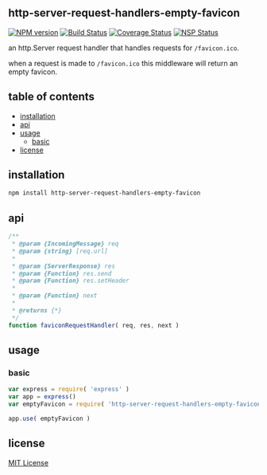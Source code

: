 ## http-server-request-handlers-empty-favicon
[![NPM version][npm-image]][npm-url] [![Build Status][travis-image]][travis-url] [![Coverage Status][coveralls-image]][coveralls-url] [![NSP Status][nsp-image]][nsp-url]

an http.Server request handler that handles requests for `/favicon.ico`.

when a request is made to `/favicon.ico` this middleware will return an empty favicon.

## table of contents
* [installation](#installation)
* [api](#api)
* [usage](#usage)
    * [basic](#basic)
* [license](#license)

## installation
```bash
npm install http-server-request-handlers-empty-favicon
```

## api
```javascript
/**
 * @param {IncomingMessage} req
 * @param {string} [req.url]
 *
 * @param {ServerResponse} res
 * @param {Function} res.send
 * @param {Function} res.setHeader
 *
 * @param {Function} next
 *
 * @returns {*}
 */
function faviconRequestHandler( req, res, next )
```

## usage
### basic
```javascript
var express = require( 'express' )
var app = express()
var emptyFavicon = require( 'http-server-request-handlers-empty-favicon' )

app.use( emptyFavicon )
```

## license
[MIT License][mit-license]

[coveralls-image]: https://coveralls.io/repos/github/http-server-request-handlers/empty-favicon/badge.svg?branch=master
[coveralls-url]: https://coveralls.io/github/http-server-request-handlers/empty-favicon?branch=master
[mit-license]: https://raw.githubusercontent.com/http-server-request-handlers/empty-favicon/master/license.txt
[npm-image]: https://img.shields.io/npm/v/http-server-request-handlers-empty-favicon.svg
[npm-url]: https://www.npmjs.com/package/http-server-request-handlers-empty-favicon
[nsp-image]: https://nodesecurity.io/orgs/http-server-request-handlers/projects/c76b02e5-1a4b-45e5-9753-289653f1fbca/badge
[nsp-url]: https://nodesecurity.io/orgs/http-server-request-handlers/projects/c76b02e5-1a4b-45e5-9753-289653f1fbca
[travis-image]: https://travis-ci.org/http-server-request-handlers/empty-favicon.svg?branch=master
[travis-url]: https://travis-ci.org/http-server-request-handlers/empty-favicon
